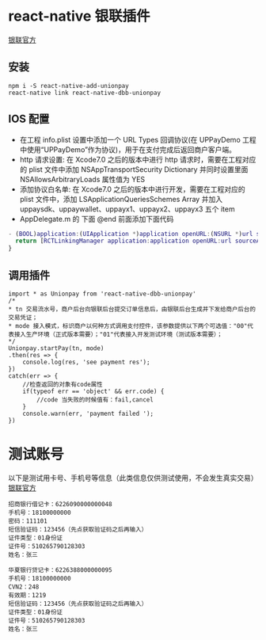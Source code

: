 # react-native 银联插件

[银联官方](https://open.unionpay.com/ajweb/product/detail?id=3)

## 安装

```
npm i -S react-native-add-unionpay
react-native link react-native-dbb-unionpay
```

## IOS 配置

-   在工程 info.plist 设置中添加一个 URL Types 回调协议(在 UPPayDemo 工程中使用“UPPayDemo”作为协议)，用于在支付完成后返回商户客户端。
-   http 请求设置: 在 Xcode7.0 之后的版本中进行 http 请求时，需要在工程对应的 plist 文件中添加 NSAppTransportSecurity Dictionary 并同时设置里面 NSAllowsArbitraryLoads 属性值为 YES
-   添加协议白名单: 在 Xcode7.0 之后的版本中进行开发，需要在工程对应的 plist 文件中，添加 LSApplicationQueriesSchemes Array 并加入 uppaysdk、uppaywallet、uppayx1、uppayx2、uppayx3 五个 item
-   AppDelegate.m 的 下面 @end 前面添加下面代码

```m
- (BOOL)application:(UIApplication *)application openURL:(NSURL *)url sourceApplication:(NSString *)sourceApplication annotation:(id)annotation {
  return [RCTLinkingManager application:application openURL:url sourceApplication:sourceApplication annotation:annotation];
}
```

## 调用插件

```
import * as Unionpay from 'react-native-dbb-unionpay'
/*
* tn 交易流水号，商户后台向银联后台提交订单信息后，由银联后台生成并下发给商户后台的交易凭证；
* mode 接入模式，标识商户以何种方式调用支付控件，该参数提供以下两个可选值："00"代表接入生产环境（正式版本需要）；"01"代表接入开发测试环境（测试版本需要）；
*/
Unionpay.startPay(tn, mode)
.then(res => {
	console.log(res, 'see payment res');
})
catch(err => {
	//检查返回的对象有code属性
	if(typeof err == 'object' && err.code) {
		//code 当失败的时候值有：fail,cancel
	}
	console.warn(err, 'payment failed ');
})
```

# 测试账号

以下是测试用卡号、手机号等信息（此类信息仅供测试使用，不会发生真实交易）
[银联官方](https://open.unionpay.com/ajweb/product/detail?id=3)

```
招商银行借记卡：6226090000000048
手机号：18100000000
密码：111101
短信验证码：123456（先点获取验证码之后再输入）
证件类型：01身份证
证件号：510265790128303
姓名：张三
```

```
华夏银行贷记卡：6226388000000095
手机号：18100000000
CVN2：248
有效期：1219
短信验证码：123456（先点获取验证码之后再输入）
证件类型：01身份证
证件号：510265790128303
姓名：张三
```
